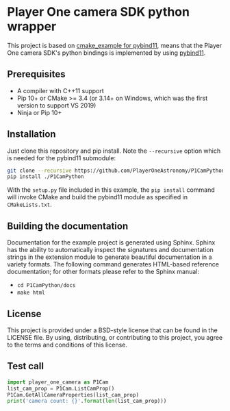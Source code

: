 # Player One camera SDK python wrapper
This project is based on [cmake_example for pybind11](https://github.com/pybind/cmake_example), means that the Player One camera SDK's python bindings is implemented by using [pybind11](https://github.com/pybind/pybind11).


## Prerequisites

* A compiler with C++11 support
* Pip 10+ or CMake >= 3.4 (or 3.14+ on Windows, which was the first version to support VS 2019)
* Ninja or Pip 10+


## Installation

Just clone this repository and pip install. Note the `--recursive` option which is
needed for the pybind11 submodule:

```bash
git clone --recursive https://github.com/PlayerOneAstronomy/P1CamPython
pip install ./P1CamPython
```

With the `setup.py` file included in this example, the `pip install` command will
invoke CMake and build the pybind11 module as specified in `CMakeLists.txt`.



## Building the documentation

Documentation for the example project is generated using Sphinx. Sphinx has the
ability to automatically inspect the signatures and documentation strings in
the extension module to generate beautiful documentation in a variety formats.
The following command generates HTML-based reference documentation; for other
formats please refer to the Sphinx manual:

 - `cd P1CamPython/docs`
 - `make html`


## License

This project is provided under a BSD-style license that can be found in the LICENSE
file. By using, distributing, or contributing to this project, you agree to the
terms and conditions of this license.


## Test call

```python
import player_one_camera as P1Cam
list_cam_prop = P1Cam.ListCamProp()
P1Cam.GetAllCameraProperties(list_cam_prop)
print('camera count: {}'.format(len(list_cam_prop)))
```